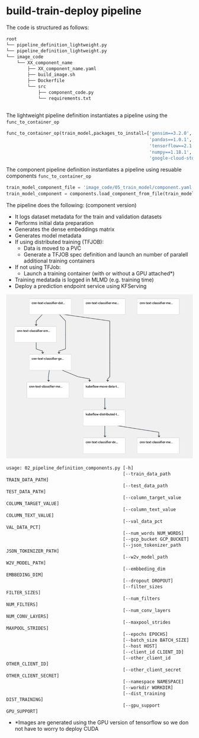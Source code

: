 # build-train-deploy pipeline

The code is structured as follows:

```
root
└── pipeline_definition_lightweight.py
└── pipeline_definition_lightweight.py
└── image_code
    └── XX_component_name
        ├── XX_component_name.yaml
        ├── build_image.sh
        ├── Dockerfile
        └── src
            ├── component_code.py
            └── requirements.txt
            
```

The lightweight pipeline definition instantiates a pipeline using the `func_to_container_op`


```python
func_to_container_op(train_model,packages_to_install=['gensim==3.2.0', 'keras==2.3.1',
                                                      'pandas==1.0.1',
                                                      'tensorflow==2.1.0',
                                                      'numpy==1.18.1', 'gcsfs==0.6.0',
                                                      'google-cloud-storage==1.26.0'])
```

The component pipeline definition instantiates a pipeline using resuable components `func_to_container_op`
```python
train_model_component_file = 'image_code/05_train_model/component.yaml'
train_model_component = components.load_component_from_file(train_model_component_file)
```

The pipeline does the following: (component version)
- It logs dataset metadata for the train and validation datasets
- Performs initial data preparation
- Generates the dense embeddings matrix
- Generates model metadata
- If using distributed training (TFJOB):
    - Data is moved to a PVC
    - Generate a TFJOB spec definition and launch an number of paralell additional training containers
- If not using TFJob:    
    - Launch a training container (with or without a GPU attached*)
- Training medatada is logged in MLMD (e.g. training time)
- Deploy a prediction endpoint service using KFServing



![kf_pipeline](images/kfpipeline.png)


```Usage
usage: 02_pipeline_definition_components.py [-h]
                                            [--train_data_path TRAIN_DATA_PATH]
                                            [--test_data_path TEST_DATA_PATH]
                                            [--column_target_value COLUMN_TARGET_VALUE]
                                            [--column_text_value COLUMN_TEXT_VALUE]
                                            [--val_data_pct VAL_DATA_PCT]
                                            [--num_words NUM_WORDS]
                                            [--gcp_bucket GCP_BUCKET]
                                            [--json_tokenizer_path JSON_TOKENIZER_PATH]
                                            [--w2v_model_path W2V_MODEL_PATH]
                                            [--embbeding_dim EMBBEDING_DIM]
                                            [--dropout DROPOUT]
                                            [--filter_sizes FILTER_SIZES]
                                            [--num_filters NUM_FILTERS]
                                            [--num_conv_layers NUM_CONV_LAYERS]
                                            [--maxpool_strides MAXPOOL_STRIDES]
                                            [--epochs EPOCHS]
                                            [--batch_size BATCH_SIZE]
                                            [--host HOST]
                                            [--client_id CLIENT_ID]
                                            [--other_client_id OTHER_CLIENT_ID]
                                            [--other_client_secret OTHER_CLIENT_SECRET]
                                            [--namespace NAMESPACE]
                                            [--workdir WORKDIR]
                                            [--dist_training DIST_TRAINING]
                                            [--gpu_support GPU_SUPPORT]

```

- *Images are generated using the GPU version of tensorflow so we don not have to worry to deploy CUDA